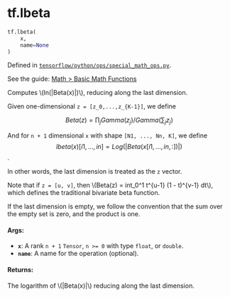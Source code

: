 <div itemscope itemtype="http://developers.google.com/ReferenceObject">
<meta itemprop="name" content="tf.lbeta" />
</div>

# tf.lbeta

``` python
tf.lbeta(
    x,
    name=None
)
```



Defined in [`tensorflow/python/ops/special_math_ops.py`](https://www.tensorflow.org/code/tensorflow/python/ops/special_math_ops.py).

See the guide: [Math > Basic Math Functions](../../../api_guides/python/math_ops.md#Basic_Math_Functions)

Computes \\(ln(|Beta(x)|)\\), reducing along the last dimension.

Given one-dimensional `z = [z_0,...,z_{K-1}]`, we define

$$Beta(z) = \prod_j Gamma(z_j) / Gamma(\sum_j z_j)$$

And for `n + 1` dimensional `x` with shape `[N1, ..., Nn, K]`, we define
$$lbeta(x)[i1, ..., in] = Log(|Beta(x[i1, ..., in, :])|)$$.

In other words, the last dimension is treated as the `z` vector.

Note that if `z = [u, v]`, then
\\(Beta(z) = int_0^1 t^{u-1} (1 - t)^{v-1} dt\\), which defines the
traditional bivariate beta function.

If the last dimension is empty, we follow the convention that the sum over
the empty set is zero, and the product is one.

#### Args:

* <b>`x`</b>: A rank `n + 1` `Tensor`, `n >= 0` with type `float`, or `double`.
* <b>`name`</b>: A name for the operation (optional).


#### Returns:

The logarithm of \\(|Beta(x)|\\) reducing along the last dimension.